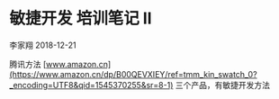 敏捷开发 培训笔记 II
================
李家翔
2018-12-21

腾讯方法
[www.amazon.cn](https://www.amazon.cn/dp/B00QEVXIEY/ref=tmm_kin_swatch_0?_encoding=UTF8&qid=1545370255&sr=8-1)
三个产品，有敏捷开发方法
